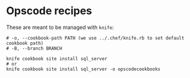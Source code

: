# Opscode recipes

These are meant to be managed with `knife`:

    # -o, --cookbook-path PATH (we use ../.chef/knife.rb to set default cookbook path)
    # -B, --branch BRANCH

    knife cookbook site install sql_server
    # or
    knife cookbook site install sql_server -o opscodecookbooks
